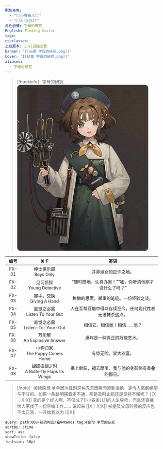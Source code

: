 ```yaml
---
剧情主角:
  - "[[小春雀儿]]"
  - "[[X｜X|X]]"
角色剧情: 字母的研究
English: Finding Xavier
tags: 
cssclasses: 
上线版本: 1.9|孤独之歌
banner: "[[头图 字母的研究.png]]"
Cover: "[[封面 字母的研究.png]]"
aliases:
  - 字母的研究
---
```

> [!bookinfo]- 字母的研究
> ![](assets/小春雀儿·字母的研究.assets/封面%20字母的研究.png)
> 
| 编号  |                     关卡                     |                          寄语                          |
| :---: | :------------------------------------------: | :----------------------------------------------------: |
| FX-01 |           绅士俱乐部<br/>Boys Only           |                  并非淑女的应许之地。                  |
| FX-02 |         见习侦探<br/>Young Detective         |  “随时随地，认真办案！”“嘘，你听清他刚才说什么了吗？”  |
| FX-03 |         握手，交换<br/>Giving A Hand         |         稚嫩的思索，郑重的笔迹。一份经验之谈。         |
| FX-04 |      直觉之必需<br/>Listen To Your Gut       | 人在互帮互助中得以存续至今，任何现代性都无法抹杀这点。 |
| FX-05 |      直觉之必需<br/>Listen-To-Your-Gut       |               相信它，相信她！相信……他？               |
| FX-06 |        万能解<br/>An Explosive Answer        |               爆炸是一种真正的万能艺术。               |
| FX-07 |      小狗归家<br/>The Puppy Comes Home       |                  有惊无险，皆大欢喜。                  |
| FX-08 | 蝴蝶振翅之时<br/>A Butterfly Flaps Its Wings |    换上新装，褪去厚茧，我与他的身影终有重叠的那日。    |

> [!note]- 阅读感想
> 单单因为性别这种先天因素而遭到拒绝，是令人感到绝望与不甘的。如果一条路明摆着走不通，那是及时止损还是坚持不懈呢？
> [[X｜X|X]] 真的是个好人啊，不仅成了[[小春雀儿]]的人生导师，而且还直接给人家找了一份带编工作……
> 说起来 [[X｜X|X]] 被提及父母时候的反应也不太正常，一开始我以为 [[|X]]

~~~~note-gallery
query: path:000-箱的构造/箱中memos tag:#金句 字母的研究
sortBy: ctime
sort: asc
showTitle: false
fontsize: 10pt
~~~~
